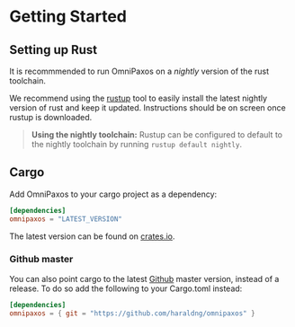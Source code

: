 # Getting Started

## Setting up Rust
It is recommmended to run OmniPaxos on a *nightly* version of the rust toolchain.

We recommend using the [rustup](https://rustup.rs/) tool to easily install the latest nightly version of rust and keep it updated. Instructions should be on screen once rustup is downloaded.

> **Using the nightly toolchain:** Rustup can be configured to default to the nightly toolchain by running `rustup default nightly`.

## Cargo

Add OmniPaxos to your cargo project as a dependency:

```toml
[dependencies]
omnipaxos = "LATEST_VERSION"
```
The latest version can be found on [crates.io](https://crates.io/crates/omnipaxos).

### Github master

You can also point cargo to the latest [Github](https://github.com/haraldng/omnipaxos) master version, instead of a release.
To do so add the following to your Cargo.toml instead:

```toml
[dependencies]
omnipaxos = { git = "https://github.com/haraldng/omnipaxos" }
```
